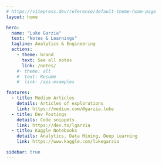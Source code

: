 ```yaml
---
# https://vitepress.dev/reference/default-theme-home-page
layout: home

hero:
  name: "Luke Garzia"
  text: "Notes & Learnings"
  tagline: Analytics & Engineering  
  actions:
    - theme: brand
      text: See all notes
      link: /notes/
    #- theme: alt
    #  text: Resume
    #  link: /api-examples

features:
  - title: Medium Articles
    details: Articles of explorations
    link: https://medium.com/@garzia.luke
  - title: Dev Postings
    details: Code snippets
    link: https://dev.to/lgarzia
  - title: Kaggle Notebooks
    details: Analytics, Data Mining, Deep Learning
    link: https://www.kaggle.com/lukegarzia

sidebar: true
---
```



